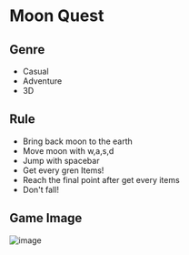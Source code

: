 # Moon Quest
## Genre
- Casual
- Adventure
- 3D

## Rule
- Bring back moon to the earth
- Move moon with w,a,s,d
- Jump with spacebar
- Get every gren Items!
- Reach the final point after get every items
- Don't fall!

## Game Image
![image](https://user-images.githubusercontent.com/68217111/196834107-1b4c4a96-f2af-4b4e-8313-10f6c2d11db7.png)

